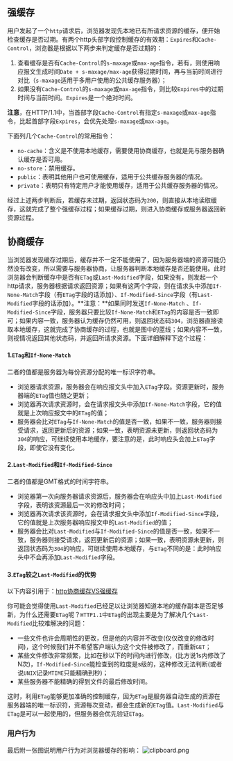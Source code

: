## 强缓存

用户发起了一个`http`请求后，浏览器发现先本地已有所请求资源的缓存，便开始检查缓存是否过期。有两个http头部字段控制缓存的有效期：`Expires`和`Cache-Control`，浏览器是根据以下两步来判定缓存是否过期的：

1. 查看缓存是否有`Cache-Control`的`s-maxage`或`max-age`指令，若有，则使用响应报文生成时间`Date + s-maxage/max-age`获得过期时间，再与当前时间进行对比（`s-maxage`适用于多用户使用的公共缓存服务器）；
2. 如果没有`Cache-Control`的`s-maxage`或`max-age`指令，则比较`Expires`中的过期时间与当前时间。`Expires`是一个绝对时间。

**注意**，在HTTP/1.1中，当首部字段`Cache-Control`有指定`s-maxage`或`max-age`指令，比起首部字段`Expires`，会优先处理`s-maxage`或`max-age`。

下面列几个`Cache-Control`的常用指令：

- `no-cache`：含义是不使用本地缓存，需要使用协商缓存，也就是先与服务器确认缓存是否可用。
- `no-store`：禁用缓存。
- `public`：表明其他用户也可使用缓存，适用于公共缓存服务器的情况。
- `private`：表明只有特定用户才能使用缓存，适用于公共缓存服务器的情况。

经过上述两步判断后，若缓存未过期，返回状态码为`200`，则直接从本地读取缓存，这就完成了整个强缓存过程；如果缓存过期，则进入协商缓存或服务器返回新资源过程。



## 协商缓存

当浏览器发现缓存过期后，缓存并不一定不能使用了，因为服务器端的资源可能仍然没有改变，所以需要与服务器协商，让服务器判断本地缓存是否还能使用。此时浏览器会判断缓存中是否有`ETag`或`Last-Modified`字段，如果没有，则发起一个http请求，服务器根据请求返回资源；如果有这两个字段，则在请求头中添加`If-None-Match`字段（有`ETag`字段的话添加）、`If-Modified-Since`字段（有`Last-Modified`字段的话添加）。**注意：**如果同时发送`If-None-Match` 、`If-Modified-Since`字段，服务器只要比较`If-None-Match`和`ETag`的内容是否一致即可；如果内容一致，服务器认为缓存仍然可用，则返回状态码`304`，浏览器直接读取本地缓存，这就完成了协商缓存的过程，也就是图中的蓝线；如果内容不一致，则视情况返回其他状态码，并返回所请求资源。下面详细解释下这个过程：

#### 1.`ETag`和`If-None-Match`

二者的值都是服务器为每份资源分配的唯一标识字符串。

- 浏览器请求资源，服务器会在响应报文头中加入`ETag`字段。资源更新时，服务器端的`ETag`值也随之更新；
- 浏览器再次请求资源时，会在请求报文头中添加`If-None-Match`字段，它的值就是上次响应报文中的`ETag`的值；
- 服务器会比对`ETag`与`If-None-Match`的值是否一致，如果不一致，服务器则接受请求，返回更新后的资源；如果一致，表明资源未更新，则返回状态码为`304`的响应，可继续使用本地缓存，要注意的是，此时响应头会加上`ETag`字段，即使它没有变化。

#### 2.`Last-Modified`和`If-Modified-Since`

二者的值都是GMT格式的时间字符串。

- 浏览器第一次向服务器请求资源后，服务器会在响应头中加上`Last-Modified`字段，表明该资源最后一次的修改时间；
- 浏览器再次请求该资源时，会在请求报文头中添加`If-Modified-Since`字段，它的值就是上次服务器响应报文中的`Last-Modified`的值；
- 服务器会比对`Last-Modified`与`If-Modified-Since`的值是否一致，如果不一致，服务器则接受请求，返回更新后的资源；如果一致，表明资源未更新，则返回状态码为`304`的响应，可继续使用本地缓存，与`ETag`不同的是：此时响应头中不会再添加`Last-Modified`字段。

#### 3.`ETag`较之`Last-Modified`的优势

以下内容引用于：[http协商缓存VS强缓存](https://www.cnblogs.com/wonyun/p/5524617.html)

你可能会觉得使用`Last-Modified`已经足以让浏览器知道本地的缓存副本是否足够新，为什么还需要`ETag`呢？`HTTP1.1`中`ETag`的出现主要是为了解决几个`Last-Modified`比较难解决的问题：

- 一些文件也许会周期性的更改，但是他的内容并不改变(仅仅改变的修改时间)，这个时候我们并不希望客户端认为这个文件被修改了，而重新`GET`；
- 某些文件修改非常频繁，比如在秒以下的时间内进行修改，(比方说1s内修改了N次)，`If-Modified-Since`能检查到的粒度是s级的，这种修改无法判断(或者说`UNIX`记录`MTIME`只能精确到秒)；
- 某些服务器不能精确的得到文件的最后修改时间。

这时，利用`ETag`能够更加准确的控制缓存，因为`ETag`是服务器自动生成的资源在服务器端的唯一标识符，资源每次变动，都会生成新的`ETag`值。`Last-Modified`与`ETag`是可以一起使用的，但服务器会优先验证`ETag`。

### 用户行为

最后附一张图说明用户行为对浏览器缓存的影响：
![clipboard.png](https://segmentfault.com/img/bVbfafi?w=748&h=185)